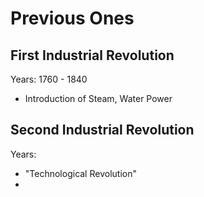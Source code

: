 # Previous Ones

## First Industrial Revolution
Years: 1760 - 1840
- Introduction of Steam, Water Power

## Second Industrial Revolution
Years: 
- "Technological Revolution"
-  